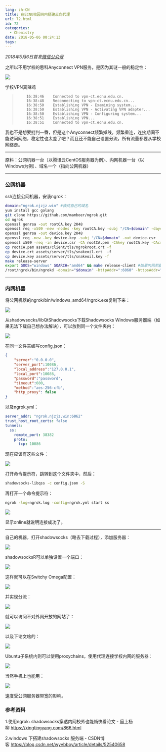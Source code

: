 ```yaml
---
lang: zh-CN
title: 在ECNU校园网内搭建反向代理
url: 72.html
id: 72
categories:
  - Chemistry
date: 2018-05-06 00:24:13
tags:
---
```


_2018年5月6日首发[微信公众号](https://mp.weixin.qq.com/s?__biz=MzIyMjA1MDA4MQ==&mid=2455134461&idx=1&sn=9053193f53bd55bc33be3b38283acbb6&chksm=ff91a2b3c8e62ba56be0b3a163311036550a23dbf076266255331c95e54c4e511a426874b486#rd)_

之所以不用学校的思科Anyconnect VPN服务，是因为其谜一般的稳定性：
<!--more-->

![](https://drive.google.com/uc?id=1Y1eDE0hHw-od1lqUMvhoYUuzFl7D9KWF)

学校VPN真辣鸡

>         16:38:46    Connected to vpn-ct.ecnu.edu.cn.
>         16:38:48    Reconnecting to vpn-ct.ecnu.edu.cn...
>         16:38:50    Establishing VPN - Examining system...
>         16:38:50    Establishing VPN - Activating VPN adapter...
>         16:38:50    Establishing VPN - Configuring system...
>         16:38:51    Establishing VPN...
>         16:38:51    Connected to vpn-ct.ecnu.edu.cn.

我也不是想要批判一番，但是这个Anyconnect频繁掉线，频繁重连，连接期间不能访问网络，稳定性也太差了吧？而且还不能自己设置分流，所有流量都要从学校网络走。

* * *

原料：公网机器一台（以腾讯云CentOS服务器为例）、内网机器一台（以Windows为例）、域名一个（指向公网机器）

* * *

### 公网机器

ssh连接公网机器，安装ngrok：

```sh
domain="ngrok.njzjz.win" #换成自己的域名
yum install gcc golang
git clone https://github.com/mamboer/ngrok.git
cd ngrok
openssl genrsa -out rootCA.key 2048
openssl req -x509 -new -nodes -key rootCA.key -subj "/CN=$domain" -days 5000 -out rootCA.pem
openssl genrsa -out device.key 2048
openssl req -new -key device.key -subj "/CN=$domain" -out device.csr
openssl x509 -req -in device.csr -CA rootCA.pem -CAkey rootCA.key -CAcreateserial -out device.crt -days 5000
cp rootCA.pem assets/client/tls/ngrokroot.crt -f
cp device.crt assets/server/tls/snakeoil.crt  -f
cp device.key assets/server/tls/snakeoil.key -f
make release-server
export GOOS="windows" GOARCH="amd64" && make release-client #如果内网机器是linux系统，将windows换成linux
/root/ngrok/bin/ngrokd -domain="$domain" -httpAddr=":6060" -httpsAddr=":6061" -tunnelAddr=":6062" #启动ngrok服务
```

* * *

### 内网机器

将公网机器的ngrok/bin/windows_amd64/ngrok.exe复制下来：

![](https://drive.google.com/uc?id=1f4etJIMtnBsMlM9SKDfXi8VatR11j144)

从shadowsocks/libQtShadowsocks下载Shadowsocks Windows服务器端（如果无法下载自己想办法解决），可以放到同一个文件夹内：

![](https://drive.google.com/uc?id=1znJQldziPHgYAvs9_4Or1roQfVgf52Ar)

在同一文件夹编写config.json：

```json
{
    "server":"0.0.0.0",
    "server_port":10086,
    "local_address":"127.0.0.1",
    "local_port":10086,
    "password":"password",
    "timeout":600,
    "method":"aes-256-cfb",
    "http_proxy": false
}
```

以及ngrok.yml：

```yml
server_addr: "ngrok.njzjz.win:6062"
trust_host_root_certs: false
tunnels:
  ss:
    remote_port: 38382
    proto:
      tcp: 10086
```

现在应该有这些文件：

![](https://drive.google.com/uc?id=1ZpoumqLO9EivYYJtYejCWneIcS4Byi6k)

打开命令提示符，跳转到这个文件夹中，然后：

```sh
shadowsocks-libqss -c config.json -S
```

再打开一个命令提示符：

```sh
ngrok -log=ngrok.log -config=ngrok.yml start ss
```

![](https://drive.google.com/uc?id=1isg-5qZ0s7I_1a5I_fCR-QLE_i6v0dd4)

显示online就说明连接成功了。

* * *

自己的机器，打开shadowsocks（略去下载过程），添加服务器：

![](https://drive.google.com/uc?id=1eRgc0WQt0lG7DhCrsLi3WTwI2rPTc_4n)

shadowsocksR可以单独设置一个端口：

![](https://drive.google.com/uc?id=139-8vYOPQpR89EMFSdXLJpty9qlB1W6O)

这样就可以在Switchy Omega配置：

![](https://drive.google.com/uc?id=11RdfB9yQayFcuWCTesO3H-FPzsvLBbcM)

并实现分流：

![](https://drive.google.com/uc?id=1NAALaWxrdhmz5_yV0gOuOtokc5StqClu)

就可以访问不对外网开放的网站了：

![](https://drive.google.com/uc?id=1LF_TLzVpxz1oTYyEXWGYf0f2f2LrsXWk)

以及下论文啥的：

![](https://drive.google.com/uc?id=14hAA2hrKSipvdRm-12zSdSURevNebHj3)

Ubuntu子系统内则可以使用proxychains，使用代理连接学校内网的服务器：

![](https://drive.google.com/uc?id=1e31WNfe9gA_B29fNH4wBQw5GXd-izDmg)

当然手机上也能用：

![](https://drive.google.com/uc?id=1-Pv_CgFr5r6-pZgyl4BmyFdAe7hOnF9C)

速度受公网服务器带宽的影响。

### 参考资料

1.使用ngrok+shadowsocks穿透内网校外也能畅快看论文 - 庭上杨柳 https://xingtingyang.com/866.html

2.windows 下搭建shadowsocks 服务端 - CSDN博客 https://blog.csdn.net/wyvbboy/article/details/52540658
